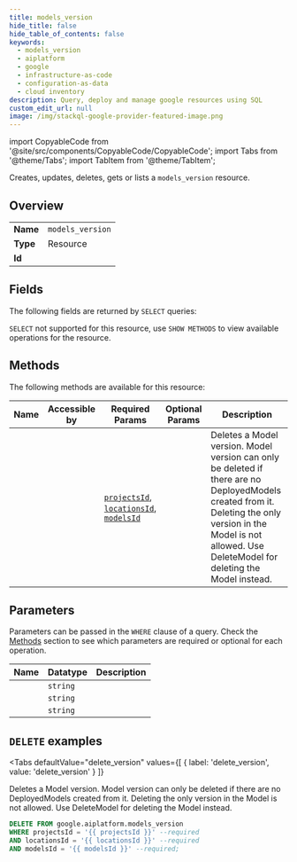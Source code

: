 ```yaml
--- 
title: models_version
hide_title: false
hide_table_of_contents: false
keywords:
  - models_version
  - aiplatform
  - google
  - infrastructure-as-code
  - configuration-as-data
  - cloud inventory
description: Query, deploy and manage google resources using SQL
custom_edit_url: null
image: /img/stackql-google-provider-featured-image.png
---
```


import CopyableCode from '@site/src/components/CopyableCode/CopyableCode';
import Tabs from '@theme/Tabs';
import TabItem from '@theme/TabItem';

Creates, updates, deletes, gets or lists a <code>models_version</code> resource.

## Overview
<table><tbody>
<tr><td><b>Name</b></td><td><code>models_version</code></td></tr>
<tr><td><b>Type</b></td><td>Resource</td></tr>
<tr><td><b>Id</b></td><td><CopyableCode code="google.aiplatform.models_version" /></td></tr>
</tbody></table>

## Fields

The following fields are returned by `SELECT` queries:

`SELECT` not supported for this resource, use `SHOW METHODS` to view available operations for the resource.


## Methods

The following methods are available for this resource:

<table>
<thead>
    <tr>
    <th>Name</th>
    <th>Accessible by</th>
    <th>Required Params</th>
    <th>Optional Params</th>
    <th>Description</th>
    </tr>
</thead>
<tbody>
<tr>
    <td><a href="#delete_version"><CopyableCode code="delete_version" /></a></td>
    <td><CopyableCode code="delete" /></td>
    <td><a href="#parameter-projectsId"><code>projectsId</code></a>, <a href="#parameter-locationsId"><code>locationsId</code></a>, <a href="#parameter-modelsId"><code>modelsId</code></a></td>
    <td></td>
    <td>Deletes a Model version. Model version can only be deleted if there are no DeployedModels created from it. Deleting the only version in the Model is not allowed. Use DeleteModel for deleting the Model instead.</td>
</tr>
</tbody>
</table>

## Parameters

Parameters can be passed in the `WHERE` clause of a query. Check the [Methods](#methods) section to see which parameters are required or optional for each operation.

<table>
<thead>
    <tr>
    <th>Name</th>
    <th>Datatype</th>
    <th>Description</th>
    </tr>
</thead>
<tbody>
<tr id="parameter-locationsId">
    <td><CopyableCode code="locationsId" /></td>
    <td><code>string</code></td>
    <td></td>
</tr>
<tr id="parameter-modelsId">
    <td><CopyableCode code="modelsId" /></td>
    <td><code>string</code></td>
    <td></td>
</tr>
<tr id="parameter-projectsId">
    <td><CopyableCode code="projectsId" /></td>
    <td><code>string</code></td>
    <td></td>
</tr>
</tbody>
</table>

## `DELETE` examples

<Tabs
    defaultValue="delete_version"
    values={[
        { label: 'delete_version', value: 'delete_version' }
    ]}
>
<TabItem value="delete_version">

Deletes a Model version. Model version can only be deleted if there are no DeployedModels created from it. Deleting the only version in the Model is not allowed. Use DeleteModel for deleting the Model instead.

```sql
DELETE FROM google.aiplatform.models_version
WHERE projectsId = '{{ projectsId }}' --required
AND locationsId = '{{ locationsId }}' --required
AND modelsId = '{{ modelsId }}' --required;
```
</TabItem>
</Tabs>
